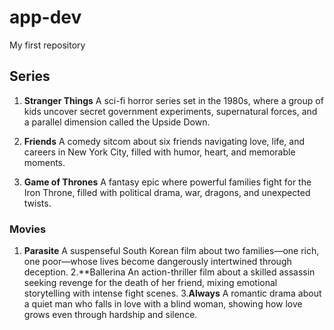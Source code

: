 # app-dev
My first repository

## Series
1. **Stranger Things**
    A sci-fi horror series set in the 1980s, where a group of kids uncover secret government experiments, supernatural forces, and a parallel dimension called the Upside Down.
2. **Friends**
    A comedy sitcom about six friends navigating love, life, and careers in New York City, filled with humor, heart, and memorable moments.

3. **Game of Thrones**
  A fantasy epic where powerful families fight for the Iron Throne, filled with political drama, war, dragons, and unexpected twists.
   
### Movies
1. **Parasite**
   A suspenseful South Korean film about two families—one rich, one poor—whose lives become dangerously intertwined through deception.
2.**Ballerina 
  An action-thriller film about a skilled assassin seeking revenge for the death of her friend, mixing emotional storytelling with intense fight scenes.
3.**Always**
   A romantic drama about a quiet man who falls in love with a blind woman, showing how love grows even through hardship and silence.
